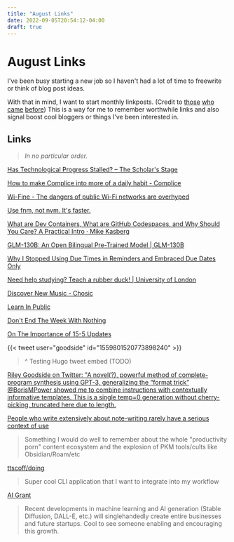 ```yaml
---
title: "August Links"
date: 2022-09-05T20:54:12-04:00
draft: true
---
```


# August Links

I've been busy starting a new job so I haven't had a lot of time to freewrite or think of blog post ideas.

With that in mind, I want to start monthly linkposts. (Credit to [those](https://astralcodexten.substack.com/p/links-for-june-1e7) [who](https://slimemoldtimemold.com/2022/08/30/links-for-august-2022/) [came](https://nintil.com/links-61) [before](https://guzey.com/links/#mar-2020)) This is a way for me to remember worthwhile links and also signal boost cool bloggers or things I've been interested in.

## Links
>_In no particular order._

[Has Technological Progress Stalled? – The Scholar's Stage](https://scholars-stage.org/has-technological-progress-stalled/)

[How to make Complice into more of a daily habit - Complice](https://blog.complice.co/post/130922630757/how-to-get-yourself-to-use-complice-more)

[Wi-Fine - The dangers of public Wi-Fi networks are overhyped](https://wifine.gitlab.io/)

[Use fnm, not nvm. It's faster.](http://danhough.com/blog/nvm-slows-down/)

[What are Dev Containers, What are GitHub Codespaces, and Why Should You Care? A Practical Intro · Mike Kasberg](https://www.mikekasberg.com/blog/2021/11/06/what-are-dev-containers.html)

[GLM-130B: An Open Bilingual Pre-Trained Model | GLM-130B](http://keg.cs.tsinghua.edu.cn/glm-130b/posts/glm-130b/?utm_source=substack&utm_medium=email)

[Why I Stopped Using Due Times in Reminders and Embraced Due Dates Only](https://club.macstories.net/posts/why-i-stopped-using-due-times-in-reminders-and-embraced-due-dates-only)

[Need help studying? Teach a rubber duck! | University of London](https://www.london.ac.uk/news-and-opinion/student-blog/need-help-studying-teach-a-rubber-duck)

[Discover New Music - Chosic](https://www.chosic.com/)

[Learn In Public](https://www.swyx.io/learn-in-public/)

[Don't End The Week With Nothing](https://training.kalzumeus.com/newsletters/archive/do-not-end-the-week-with-nothing)

[On The Importance of 15-5 Updates](https://www.swyx.io/the-importance-of-writing-weekly-updates/)

{{< tweet user="goodside" id="1559801520773898240" >}}
> ^ Testing Hugo tweet embed (TODO)

[Riley Goodside on Twitter: "A novel(?), powerful method of complete-program synthesis using GPT-3, generalizing the “format trick” @BorisMPower showed me to combine instructions with contextually informative templates. This is a single temp=0 generation without cherry-picking, truncated here due to length.](https://twitter.com/goodside/status/1559801520773898240)

[People who write extensively about note-writing rarely have a serious context of use](https://notes.andymatuschak.org/zUMFE66dxeweppDvgbNAb5hukXzXQu8ErVNv)
> Something I would do well to remember about the whole "productivity porn" content ecosystem and the explosion of PKM tools/cults like Obsidian/Roam/etc

[ttscoff/doing](https://github.com/ttscoff/doing/)
> Super cool CLI application that I want to integrate into my workflow

[AI Grant](https://aigrant.org/)
> Recent developments in machine learning and AI generation (Stable Diffusion, DALL-E, etc.) will singlehandedly create entire businesses and future startups.  Cool to see someone enabling and encouraging this growth.
